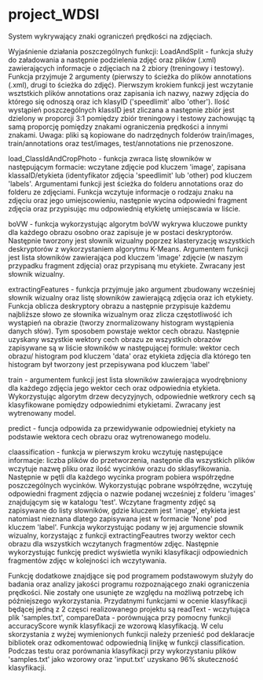 # project_WDSI
System wykrywający znaki ograniczeń prędkości na zdjęciach.


Wyjaśnienie działania poszczególnych funkcji:
LoadAndSplit - funkcja służy do załadowania a następnie podzielenia zdjęć oraz plików (.xml) zawierających informacje o zdjęciach na 2 zbiory (treningowy i testowy). Funkcja przyjmuje 2 argumenty (pierwszy to ścieżka do plików annotations (.xml), drugi to ścieżka do zdjęć). Pierwszym krokiem funkcji jest wczytanie wsztstkich plików annotations oraz zapisania ich nazwy, nazwy zdjęcia do którego się odnoszą oraz ich klasyID ('speedlimit' albo 'other'). Ilość wystąpień poszczególnych klassID jest zliczana a następnie zbiór jest dzielony w proporcji 3:1 pomiędzy zbiór treningowy i testowy zachowując tą samą proporcję pomiędzy znakami ograniczenia prędkości a innymi znakami. Uwaga: pliki są kopiowane do nadrzędnych folderów train/images, train/annotations oraz test/images, test/annotations nie przenoszone. 

load_ClassIdAndCropPhoto - funkcja zwraca listę słowników w następującym formacie: wczytane zdjęcie pod kluczem 'image', zapisana klassaID/etykieta (identyfikator zdjęcia 'speedlimit' lub 'other) pod kluczem 'labels'. Argumentami funkcji jest ścieżka do folderu annotations oraz do folderu ze zdjęciami. Funkcja wczytuje informacje o rodzaju znaku na zdjęciu oraz jego umiejscowieniu, następnie wycina odpowiedni fragment zdjęcia oraz przypisując mu odpowiednią etykietę umiejscawia w liście.

boVW - funkcja wykorzystując algorytm boVW wykrywa kluczowe punkty dla każdego obrazu osobno oraz zapisuje je w postaci deskryptorów. Następnie tworzony jest słownik wizualny poprzez klasteryzację wszystkich deskryptorów z wykorzystaniem algorytmu K-Means. Argumentem funkcji jest lista słowników zawierająca pod kluczem 'image' zdjęcie (w naszym przypadku fragment zdjęcia) oraz przypisaną mu etykiete. Zwracany jest słownik wizualny.

extractingFeatures - funkcja przyjmuje jako argument zbudowany wcześniej słownik wizualny oraz listę słowników zawierającą zdjęcia oraz ich etykiety. Funkcja oblicza deskryptory obrazu a następnie przypisuje każdemu najbliższe słowo ze słownika wizualnym oraz zlicza częstotliwość ich wystąpień na obrazie (tworzy znormalizowany histogram wystąpienia danych słów). Tym sposobem powstaje wektor cech obrazu. Następnie uzyskany wszystkie wektory cech obrazu ze wszystkich obrazów zapisywane są w liście słowników w następującej formule: wektor cech obrazu/ histogram pod kluczem 'data' oraz etykieta zdjęcia dla którego ten histogram był tworzony jest przepisywana pod kluczem 'label'

train - argumentem funkcji jest lista słowników zawierająca wyodrębniony dla każdego zdjęcia jego wektor cech oraz odpowiednia etykieta. Wykorzystując algorytm drzew decyzyjnych, odpowiednie wetkrory cech są klasyfikowane pomiędzy odpowiednimi etykietami. Zwracany jest wytrenowany model.

predict - funcja odpowida za przewidywanie odpowiedniej etykiety na podstawie wektora cech obrazu oraz wytrenowanego modelu.

claassification - funkcja w pierwszym kroku wczytuję następujące informacje: liczba plików do przetworzenia, następnie dla wszystkich plików wczytuje nazwę pliku oraz ilość wycinków orazu do sklasyfikowania. Następnie w pętli dla każdego wycinka program pobiera współrzędne poszczególnych wycinków. Wykorzystując pobrane współrzędne, wczytuję odpowiedni fragment zdjęcia o nazwie podanej wcześniej z folderu 'images' znajdującym się w katalogu 'test'. Wczytane fragmenty zdjęć są zapisywane do listy słowników, gdzie kluczem jest 'image', etykieta jest natomiast nieznana dlatego zapisywana jest w formacie 'None' pod kluczem 'label'. Funkcja wykorzystując podany w jej argumencie słownik wizualny, korzystając z funkcji extractingFeautres tworzy wektor cech obrazu dla wszystkich wczytanych fragmentów zdjęc. Następnie wykorzystując funkcję predict wyświetla wyniki klasyfikacji odpowiednich fragmentów zdjęc w kolejności ich wczytywania.

Funkcję dodatkowe znajdjące się pod programem podstawowym służyły do badania oraz analizy jakości programu rozpoznającego znaki ograniczenia prędkości. Nie zostały one usunięte ze względu na możliwą potrzebę ich późniejszego wykorzystania. Przydatnymi funkcjami w ocenie klasyfikacji będącej jedną z 2 częsci realizowanego projektu są readText - wczytująca plik 'samples.txt', compareData - porównująca przy pomocny funkcji accuracyScore wynik klasyfikacji ze wzorową klasyfikacją. W celu skorzystania z wyżej wymienionych funkcji należy przenieść pod deklaracje bibliotek oraz odkomentować odpowiednią linijkę w funkcji classification.
Podczas testu oraz porównania klasyfikacji przy wykorzystaniu plików 'samples.txt' jako wzorowy oraz 'input.txt' uzyskano 96% skuteczność klasyfikacji.
